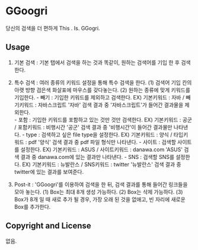 # GGoogri

당신의 검색을 더 편하게
This . Is. GGogri.

## Usage

1. 기본 검색 : 기본 탭에서 검색을 하는 것과 똑같이, 원하는 검색어를 기입 한 후 검색한다.

2. 특수 검색 : 여러 종류의 키워드 설정을 통해 특수 검색을 한다.
   (1) 검색어 기입 칸의 아랫 방향 검은색 화살표에 마우스를 갖다놓는다. 
   (2) 원하는 종류에 맞게 키워드를 기입한다. 
       - 빼기 : 기입한 키워드를 제외하고 검색한다. 
         EX) 기본키워드 : 자바 / 빼기키워드 : 자바스크립트 
         '자바' 검색 결과 중 '자바스크립트'가 들어간 결과물을 제외한다.    
       - 포함 : 기입한 키워드를 포함하고 있는 것만 것만 검색한다. 
         EX) 기본키워드 : 공군 / 포함키워드 : 비행시간
         '공군' 검색 결과 중 '비행시간'이 들어간 결과물만 나타낸다. 
       - type : 검색하고 싶은 file type을 설정한다.
         EX) 기본키워드 : 양식 / 타입키워드 : pdf
         '양식' 검색 결과 중 pdf 파일 형식만 나타낸다. 
       - 사이트 : 검색할 사이트를 설정한다.
         EX) 기본키워드 : ASUS / 사이트키워드 : danawa.com
         'ASUS' 검색 결과 중 danawa.com에 있는 결과만 나타낸다. 
       - SNS : 검색할 SNS를 설정한다.
         EX) 기본키워드 : 뉴발란스 / SNS키워드 : twitter
         '뉴발란스' 검색 결과 중 twitter에 있는 결과를 보여준다. 

3. Post-it : 'GGoogri'를 이용하여 검색을 한 뒤, 검색 결과를 통해 들어간 링크들을 모아 놓는다.
   (1) Box는 최대 8개 생성 가능하다. 
   (2) Box는 삭제 가능하다.
   (3) Box가 8개 일 때 새로 추가 될 경우, 가장 오래 된 것을 없애고, 빈 자리에 새로운 Box를 추가한다. 

## Copyright and License

없음.
